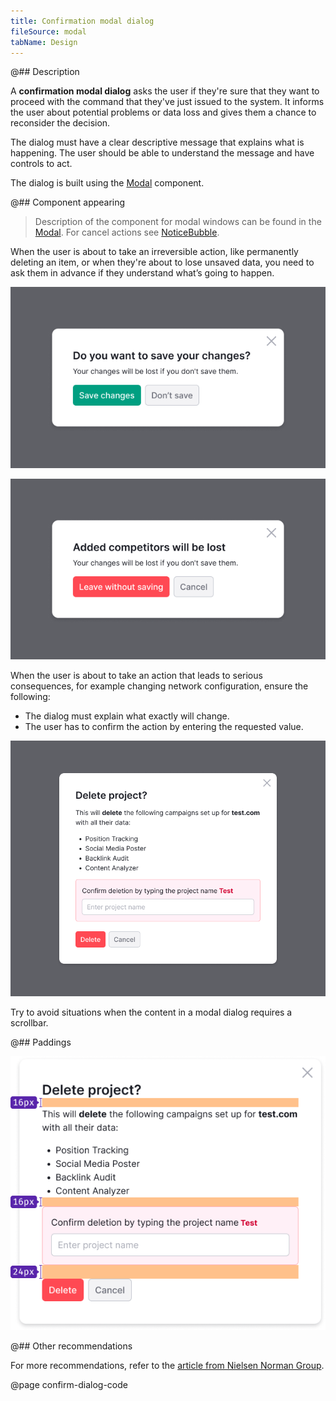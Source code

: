 ```yaml
---
title: Confirmation modal dialog
fileSource: modal
tabName: Design
---
```


@## Description

A **confirmation modal dialog** asks the user if they're sure that they want to proceed with the command that they've just issued to the system. It informs the user about potential problems or data loss and gives them a chance to reconsider the decision.

The dialog must have a clear descriptive message that explains what is happening. The user should be able to understand the message and have controls to act.

The dialog is built using the [Modal](/components/modal/) component.

@## Component appearing

> Description of the component for modal windows can be found in the [Modal](/components/modal/). For cancel actions see [NoticeBubble](/components/notice-bubble/).

When the user is about to take an irreversible action, like permanently deleting an item, or when they're about to lose unsaved data, you need to ask them in advance if they understand what’s going to happen.

![confirm dialog save appearance](static/confirm-dialog-save.png)

![confirm dialog delete appearance](static/confirm-dialog-delete.png)

When the user is about to take an action that leads to serious consequences, for example changing network configuration, ensure the following:

- The dialog must explain what exactly will change.
- The user has to confirm the action by entering the requested value.

![confirm dialog large appearance](static/confirm-dialog-large.png)

Try to avoid situations when the content in a modal dialog requires a scrollbar.

@## Paddings

![confirm dialog paddings](static/confirm-dialog-paddings.png)

@## Other recommendations

For more recommendations, refer to the [article from Nielsen Norman Group](https://www.nngroup.com/articles/confirmation-dialog/).

@page confirm-dialog-code
